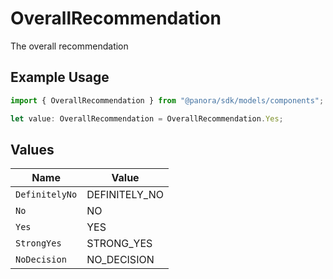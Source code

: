 # OverallRecommendation

The overall recommendation

## Example Usage

```typescript
import { OverallRecommendation } from "@panora/sdk/models/components";

let value: OverallRecommendation = OverallRecommendation.Yes;
```

## Values

| Name           | Value          |
| -------------- | -------------- |
| `DefinitelyNo` | DEFINITELY_NO  |
| `No`           | NO             |
| `Yes`          | YES            |
| `StrongYes`    | STRONG_YES     |
| `NoDecision`   | NO_DECISION    |